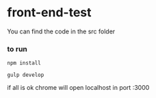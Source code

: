 # front-end-test

You can find the code in the src folder

### to run
```
npm install

gulp develop
```
if all is ok chrome will open localhost in port :3000
